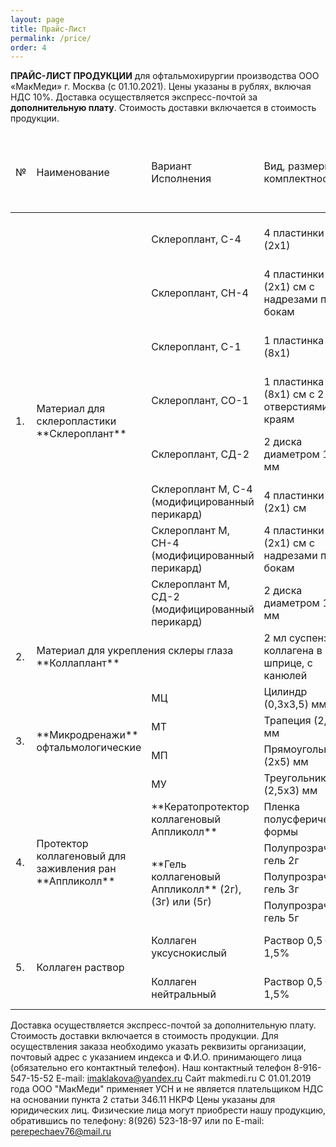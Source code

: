 ```yaml
---
layout: page
title: Прайс-Лист
permalink: /price/
order: 4
---
```



**ПРАЙС-ЛИСТ ПРОДУКЦИИ** для офтальмохирургии производства ООО «МакМеди» г. Москва (с 01.10.2021).
Цены указаны в рублях, включая НДС 10%. Доставка осуществляется экспресс-почтой за **дополнительную плату**. Стоимость доставки включается в стоимость продукции.

<table class="table table-bordered table-rounded">
	<thead> 
		<tr>
			<td>№</td>
			<td>Наименование</td>
			<td>Вариант Исполнения</td>
			<td>Вид, размеры, комплектность</td>
			<td>Вид упаковки</td>
			<td>Цена при заказе от 1 до 10 шт.</td>
			<td>Цена при заказе от 11 до 30 шт.</td>
			<td>Цена при заказе 31 шт. и более</td>
		</tr>
	</thead> 
	<tbody>
		<tr>
			<td rowspan="8">1.</td>
			<td rowspan="8" markdown="span">Материал для склеропластики **Склероплант**</td>
			<td>Склероплант, С-4</td>
			<td>4 пластинки (2х1)</td>
			<td>флакон с консервантом или физраствором</td>
			<td>по запросу</td>
			<td>по запросу</td>
			<td>по запросу</td>
		</tr>
		<tr>
			<td>Склероплант, СН-4</td>
			<td>4 пластинки (2х1) см с надрезами по бокам</td>
			<td>флакон с консервантом или физраствором</td>
			<td>по запросу</td>
			<td>по запросу</td>
			<td>по запросу</td>
		</tr>
		<tr>
			<td>Склероплант, С-1</td>
			<td>1 пластинка (8х1)</td>
			<td>флакон с консервантом или физраствором</td>
			<td>по запросу</td>
			<td>по запросу</td>
			<td>по запросу</td>
		</tr>
		<tr>
			<td>Склероплант, СО-1</td>
			<td>1 пластинка (8х1) см с 2 отверстиями по краям</td>
			<td>флакон с консервантом или физраствором</td>
			<td>по запросу</td>
			<td>по запросу</td>
			<td>по запросу</td>
		</tr>
		<tr>
			<td>Склероплант, СД-2</td>
			<td>2 диска диаметром 13 мм</td>
			<td>флакон с консервантом или физраствором</td>
			<td>по запросу</td>
			<td>по запросу</td>
			<td>по запросу</td>
		</tr>
		<tr>
			<td>Склероплант М, С-4 (модифицированный перикард)</td>
			<td>4 пластинки (2х1) см</td>
			<td>полимерная упаковка<br /></td>
			<td>по запросу</td>
			<td>по запросу</td>
			<td>по запросу</td>
		</tr>
		<tr>
			<td>Склероплант М, СН-4 (модифицированный перикард)</td>
			<td>4 пластинки (2х1) см с надрезами по бокам</td>
			<td>полимерная упаковка<br /></td>
			<td>по запросу</td>
			<td>по запросу</td>
			<td>по запросу</td>
		</tr>
		<tr>
			<td>Склероплант М, СД-2 (модифицированный перикард)</td>
			<td>2 диска диаметром 13 мм</td>
			<td>полимерная упаковка<br /></td>
			<td>по запросу</td>
			<td>по запросу</td>
			<td>по запросу</td>
		</tr>
		<tr>
			<td>2.</td>
			<td colspan="2" markdown="span">Материал для укрепления склеры глаза **Коллаплант**</td>
			<td>2 мл суспензии коллагена в шприце, с канюлей</td>
			<td>Шприц в полимерной упак.</td>
			<td>по запросу</td>
			<td>по запросу</td>
			<td>по запросу</td>
		</tr>
		<tr>
			<td rowspan="4">3.</td>
			<td rowspan="4" markdown="span">**Микродренажи** офтальмологические</td>
			<td>МЦ</td>
			<td>Цилиндр (0,3х3,5) мм</td>
			<td>полимерная упаковка</td>
			<td>по запросу</td>
			<td>по запросу</td>
			<td>по запросу</td>
		</tr>
		<tr>
			<td>МТ</td>
			<td>Трапеция (2,5х5) мм</td>
			<td>полимерная упаковка</td>
			<td>по запросу</td>
			<td>по запросу</td>
			<td>по запросу</td>
		</tr>
		<tr>
			<td>МП</td>
			<td>Прямоугольник (2х5) мм</td>
			<td>полимерная упаковка</td>
			<td>по запросу</td>
			<td>по запросу</td>
			<td>по запросу</td>
		</tr>
		<tr>
			<td>МУ</td>
			<td>Треугольник (2,5х3) мм</td>
			<td>полимерная упаковка</td>
			<td>по запросу</td>
			<td>по запросу</td>
			<td>по запросу</td>
		</tr>
		<tr>
			<td rowspan="4">4.</td>
			<td rowspan="4" markdown="span">Протектор коллагеновый для заживления ран **Аппликолл**</td>
			<td markdown="span"> **Кератопротектор коллагеновый Аппликолл** </td>
			<td>Пленка полусферической формы</td>
			<td>Флакон или полимерный контейнер</td>
			<td>по запросу</td>
			<td>по запросу</td>
			<td>по запросу</td>
		</tr>
		<tr>
			<td markdown="span" rowspan="3"> **Гель коллагеновый Аппликолл** (2г), (3г) или (5г) </td>
			<td>Полупрозрачный гель 2г</td>
			<td rowspan="3">Шприц (2г), флакон-капельница или шприц полимерный (3г или 5 г)</td>
			<td>по запросу</td>
			<td>по запросу</td>
			<td>по запросу</td>
		</tr>
		<tr>
			<td>Полупрозрачный гель 3г</td>
			<td>по запросу</td>
			<td>по запросу</td>
			<td>по запросу</td>
		</tr>
		<tr>
			<td>Полупрозрачный гель 5г</td>
			<td>по запросу</td>
			<td>по запросу</td>
			<td>по запросу</td>
		</tr>
		<tr>
			<td rowspan="2">5.</td>
			<td rowspan="2">Коллаген раствор</td>
			<td>Коллаген уксуснокислый</td>
			<td>Раствор 0,5 – 1,5%</td>
			<td>Стекл. или полимерная тара</td>
			<td colspan="3">договорная</td>
		</tr>
		<tr>
			<td>Коллаген нейтральный</td>
			<td>Раствор 0,5 – 1,5%</td>
			<td>Стекл. или полимерная тара</td>
			<td colspan="3">договорная</td>
		</tr>
	</tbody>
</table>

Доставка осуществляется экспресс-почтой за дополнительную плату. Стоимость доставки включается в стоимость продукции. Для осуществления заказа необходимо указать реквизиты организации, почтовый адрес с указанием индекса и Ф.И.О. принимающего лица (обязательно его контактный телефон). Наш контактный телефон 8-916-547-15-52 E-mail: imaklakova@yandex.ru Сайт makmedi.ru
C 01.01.2019 года ООО "МакМеди" применяет УСН и не является плательщиком НДС на основании пункта 2 статьи 346.11 НКРФ
Цены указаны для юридических лиц. 
Физические лица могут приобрести нашу продукцию, обратившись по телефону: 8(926) 523-18-97 или по E-mail: perepechaev76@mail.ru
